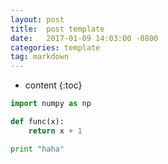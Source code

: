 ```yaml
---
layout: post
title:  post template
date:   2017-01-09 14:03:00 -0800
categories: template
tag: markdown
---
```


* content
{:toc}



``` python
import numpy as np

def func(x):
    return x + 1

print "haha"
```
